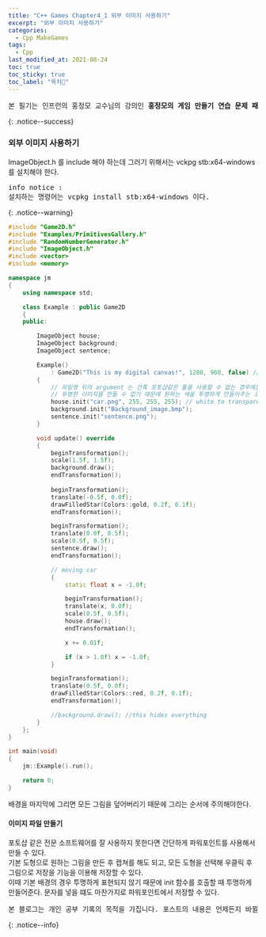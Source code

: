 ```yaml
---
title: "C++ Games Chapter4_1 외부 이미지 사용하기"
excerpt: "외부 이미지 사용하기"
categories:
  - Cpp MakeGames
tags:
  - Cpp
last_modified_at: 2021-08-24
toc: true
toc_sticky: true
toc_label: "목차👀"
---
```


<pre>본 필기는 인프런의 홍정모 교수님의 강의인 <b>홍정모의 게임 만들기 연습 문제 패키지</b> 를 듣고 작성합니다.</pre>{: .notice--success}

### 외부 이미지 사용하기
ImageObject.h 를 include 해야 하는데 그러기 위해서는 vckpg stb:x64-windows 를 설치해야 한다.
<pre>info notice :
설치하는 명령어는 vcpkg install stb:x64-windows 이다.</pre>{: .notice--warning}

```cpp
#include "Game2D.h"
#include "Examples/PrimitivesGallery.h"
#include "RandomNumberGenerator.h"
#include "ImageObject.h"
#include <vector>
#include <memory>

namespace jm
{
	using namespace std;

    class Example : public Game2D
    {
    public:

        ImageObject house;
        ImageObject background;
        ImageObject sentence;

        Example()
            : Game2D("This is my digital canvas!", 1280, 960, false) // MUST initialize Game2D
        {
            // 파일명 뒤의 argument 는 간혹 포토샵같은 툴을 사용할 수 없는 경우에는 
            // 투명한 이미지를 만들 수 없기 때문에 원하는 색을 투명하게 만들어주는 코드이다.
            house.init("car.png", 255, 255, 255); // white to transparent 
            background.init("Background_image.bmp");
            sentence.init("sentence.png");
        }

        void update() override
        {
            beginTransformation();
            scale(1.5f, 1.5f);
            background.draw();
            endTransformation();
            
            beginTransformation();
            translate(-0.5f, 0.0f);
            drawFilledStar(Colors::gold, 0.2f, 0.1f);
            endTransformation();

            beginTransformation();
            translate(0.0f, 0.5f);
            scale(0.5f, 0.5f);
            sentence.draw();
            endTransformation();

            // moving car
            {
                static float x = -1.0f;

                beginTransformation();
                translate(x, 0.0f);
                scale(0.5f, 0.5f);
                house.draw();
                endTransformation();

                x += 0.01f;

                if (x > 1.0f) x = -1.0f;
            }

            beginTransformation();
            translate(0.5f, 0.0f);
            drawFilledStar(Colors::red, 0.2f, 0.1f);
            endTransformation();

            //background.draw(); //this hides everything 
        }
    };
}

int main(void)
{
    jm::Example().run();

    return 0;
}
```
배경을 마지막에 그리면 모든 그림을 덮어버리기 때문에 그리는 순서에 주의해야한다.

#### 이미지 파일 만들기
포토샵 같은 전문 소프트웨어를 잘 사용하지 못한다면 간단하게 파워포인트를 사용해서 만들 수 있다.    
기본 도형으로 원하는 그림을 만든 후 캡쳐를 해도 되고, 모든 도형을 선택해 우클릭 후 그림으로 저장을 기능을 이용해 저장할 수 있다.    
이때 기본 배경의 경우 투명하게 표현되지 않기 때문에 init 함수를 호출할 때 투명하게 만들어준다.
문자를 넣을 떄도 마찬가지로 파워포인트에서 저장할 수 있다.

<pre>본 블로그는 개인 공부 기록의 목적을 가집니다. 포스트의 내용은 언제든지 바뀔 수 있습니다.</pre>{: .notice--info}
